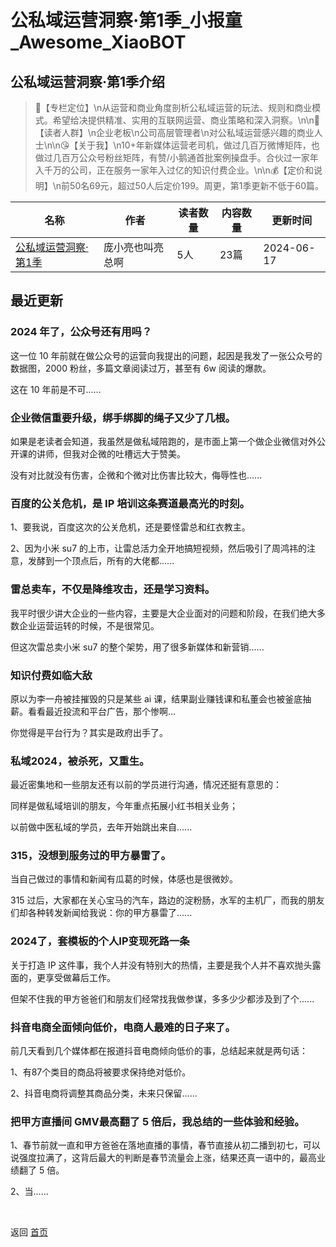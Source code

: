 # 公私域运营洞察·第1季_小报童_Awesome_XiaoBOT

## 公私域运营洞察·第1季介绍
> 🚩【专栏定位】\n从运营和商业角度剖析公私域运营的玩法、规则和商业模式。希望给决提供精准、实用的互联网运营、商业策略和深入洞察。\n​​\n📔【读者人群】\n企业老板\n公司高层管理者\n对公私域运营感兴趣的商业人士\n\n😘【关于我】\n10+年新媒体运营老司机，做过几百万微博矩阵，也做过几百万公众号粉丝矩阵，有赞/小鹅通首批案例操盘手。合伙过一家年入千万的公司，正在服务一家年入过亿的知识付费企业。\n\n💰【定价和说明】\n前50名69元，超过50人后定价199。周更，第1季更新不低于60篇。  
  


|名称|作者|读者数量|内容数量|更新时间|
|---|---|---|---|---|
|[公私域运营洞察·第1季](https://xiaobot.net/p/gongsiyu01?refer=9c3f1c95-a052-465a-9902-f6d75080262a)|庞小亮也叫亮总啊|5人|23篇|2024-06-17|

## 最近更新
### 2024 年了，公众号还有用吗？

这一位 10 年前就在做公众号的运营向我提出的问题，起因是我发了一张公众号的数据图，2000 粉丝，多篇文章阅读过万，甚至有 6w 阅读的爆款。

这在 10 年前是不可......

### 企业微信重要升级，绑手绑脚的绳子又少了几根。

如果是老读者会知道，我虽然是做私域陪跑的，是市面上第一个做企业微信对外公开课的讲师，但我对企微的吐槽远大于赞美。

没有对比就没有伤害，企微和个微对比伤害比较大，侮辱性也......

### 百度的公关危机，是 IP 培训这条赛道最高光的时刻。

1、要我说，百度这次的公关危机，还是要怪雷总和红衣教主。

2、因为小米 su7 的上市，让雷总活力全开地搞短视频，然后吸引了周鸿祎的注意，发酵到一个顶点后，所有的大佬都......

### 雷总卖车，不仅是降维攻击，还是学习资料。

我平时很少讲大企业的一些内容，主要是大企业面对的问题和阶段，在我们绝大多数企业运营运转的时候，不是很常见。

但这次雷总卖小米 su7 的整个架势，用了很多新媒体和新营销......

### 知识付费如临大敌

原以为李一舟被挂摧毁的只是某些 ai 课，结果副业赚钱课和私董会也被釜底抽薪。看看最近投流和平台广告，那个惨啊…

你觉得是平台行为？其实是政府出手了。

### 私域2024，被杀死，又重生。

最近密集地和一些朋友还有以前的学员进行沟通，情况还挺有意思的：

同样是做私域培训的朋友，今年重点拓展小红书相关业务；

以前做中医私域的学员，去年开始跳出来自......

### 315，没想到服务过的甲方暴雷了。

当自己做过的事情和新闻有瓜葛的时候，体感也是很微妙。

315 过后，大家都在关心宝马的汽车，路边的淀粉肠，水军的主机厂，而我的朋友们却各种转发新闻给我说：你的甲方暴雷了......

### 2024了，套模板的个人IP变现死路一条

关于打造 IP 这件事，我个人并没有特别大的热情，主要是我个人并不喜欢抛头露面的，更享受做幕后工作。

但架不住我的甲方爸爸们和朋友们经常找我做参谋，多多少少都涉及到了个......

### 抖音电商全面倾向低价，电商人最难的日子来了。

前几天看到几个媒体都在报道抖音电商倾向低价的事，总结起来就是两句话：

1、有87个类目的商品将被要求保持绝对低价。

2、抖音电商将调整其商品分类，未来只保留......

### 把甲方直播间 GMV最高翻了 5 倍后，我总结的一些体验和经验。

1、春节前就一直和甲方爸爸在落地直播的事情，春节直接从初二播到初七，可以说强度拉满了，这背后最大的判断是春节流量会上涨，结果还真一语中的，最高业绩翻了 5
倍。

2、当......


<a href="https://github.com/Reno9527/awesome-xiaobot" style="color: white; text-decoration: none;">awesome-xiaobot</a>

返回 [首页](../README.md)
